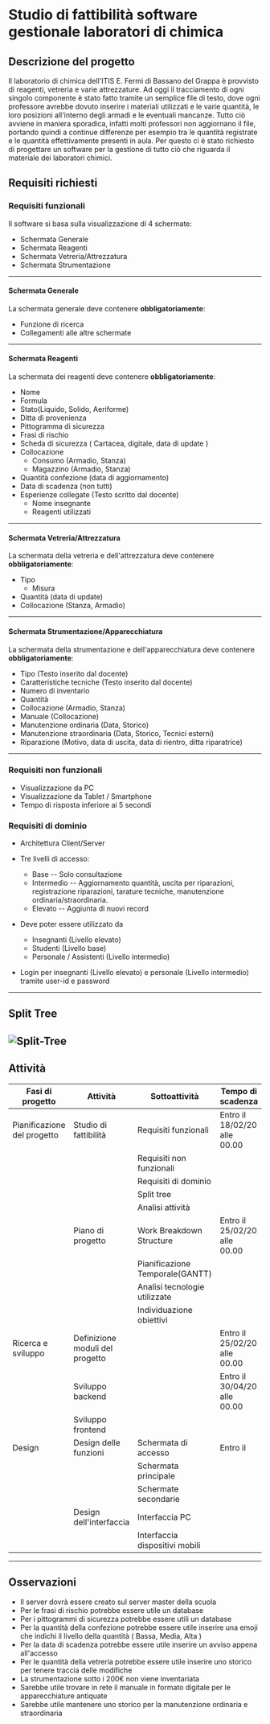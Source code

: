 # Studio di fattibilità software gestionale laboratori di chimica

## Descrizione del progetto

Il laboratorio di chimica dell'ITIS E. Fermi di Bassano del Grappa è provvisto di reagenti, vetreria e varie attrezzature.
Ad oggi il tracciamento di ogni singolo componente è stato fatto tramite un semplice file di testo, dove ogni professore avrebbe dovuto inserire i materiali utilizzati e le varie quantità, le loro posizioni all'interno degli armadi e le eventuali mancanze.
Tutto ciò avviene in maniera sporadica, infatti molti professori non aggiornano il file, portando quindi a continue differenze per esempio tra le quantità registrate e le quantità effettivamente presenti in aula. 
Per questo ci è stato richiesto di progettare un software per la gestione di tutto ciò che riguarda il materiale dei laboratori chimici.

## Requisiti richiesti

### Requisiti funzionali

Il software si basa sulla visualizzazione di 4 schermate:
- Schermata Generale
- Schermata Reagenti
- Schermata Vetreria/Attrezzatura
- Schermata Strumentazione
---
#### Schermata Generale
La schermata generale deve contenere **obbligatoriamente**:
-	Funzione di ricerca
-	Collegamenti alle altre schermate
---
#### Schermata Reagenti
La schermata dei reagenti deve contenere **obbligatoriamente**:
- Nome
- Formula
- Stato(Liquido, Solido, Aeriforme)
- Ditta di provenienza
- Pittogramma di sicurezza
- Frasi di rischio
- Scheda di sicurezza ( Cartacea, digitale, data di update )
- Collocazione
	- Consumo (Armadio, Stanza)
	- Magazzino (Armadio, Stanza)
- Quantità confezione (data di aggiornamento)
- Data di scadenza (non tutti)
- Esperienze collegate (Testo scritto dal docente)
	- Nome insegnante
	- Reagenti utilizzati
---
#### Schermata Vetreria/Attrezzatura

La schermata della vetreria e dell'attrezzatura deve contenere **obbligatoriamente**:
- Tipo
	- Misura
- Quantità (data di update)
- Collocazione (Stanza, Armadio)
---
#### Schermata Strumentazione/Apparecchiatura

La schermata della strumentazione e dell'apparecchiatura deve contenere **obbligatoriamente**:

- Tipo (Testo inserito dal docente)
- Caratteristiche tecniche (Testo inserito dal docente)
- Numero di inventario
- Quantità
- Collocazione (Armadio, Stanza)
- Manuale (Collocazione)
- Manutenzione ordinaria (Data, Storico)
- Manutenzione straordinaria (Data, Storico, Tecnici esterni)
- Riparazione (Motivo, data di uscita, data di rientro, ditta riparatrice)
---
### Requisiti non funzionali
- Visualizzazione da PC
- Visualizzazione da Tablet / Smartphone
- Tempo di risposta inferiore ai 5 secondi

### Requisiti di dominio

- Architettura Client/Server
- Tre livelli di accesso:
	- Base -- Solo consultazione
	- Intermedio -- Aggiornamento quantità, uscita per riparazioni, registrazione riparazioni, tarature tecniche, manutenzione ordinaria/straordinaria.
	- Elevato -- Aggiunta di nuovi record
- Deve poter essere utilizzato da 
	-	Insegnanti (Livello elevato)
	-	Studenti (Livello base)
	-	Personale / Assistenti (Livello intermedio)

- Login per insegnanti (Livello elevato) e personale (Livello intermedio) tramite user-id e password
---
## Split Tree
<img src="https://i.ibb.co/0MTwj08/Split-Tree.png" alt="Split-Tree" border="0"></a>
---
## Attività
| Fasi di progetto | Attività | Sottoattività  | Tempo di scadenza |
| ----------------- | -------- | -------------- | ---------------- |
| Pianificazione del progetto | Studio di fattibilità    |  Requisiti funzionali            |    Entro il 18/02/20 alle 00.00                          |
|                      |                         | Requisiti non funzionali        |                              |
|                      |                         | Requisiti di dominio            |                              |
|                      |                         | Split tree                      |                              |
|                      |                         | Analisi attività                |                              |
|                      | Piano di progetto       | Work Breakdown Structure        | Entro il 25/02/20 alle 00.00 |
|                      |                         | Pianificazione Temporale(GANTT) |                              |
|                      |                         | Analisi tecnologie utilizzate   |                              |
|                      |                         | Individuazione obiettivi        |                              |
|  Ricerca e sviluppo  | Definizione moduli del progetto   |             | Entro il   25/02/20 alle 00.00                  |
|                   |        Sviluppo backend                    |           |  Entro il   30/04/20 alle 00.00  |
|                      |   Sviluppo frontend                      |          
|  Design  | Design delle funzioni   | Schermata di accesso            | Entro il                     |
|                      |                         | Schermata principale            |                              |
|                      |                         | Schermate secondarie            |                              |
|                      | Design dell'interfaccia | Interfaccia PC                  |                              |
|                      |                         | Interfaccia dispositivi mobili  |                              |


---
## Osservazioni
- Il server dovrà essere creato sul server master della scuola
- Per le frasi di rischio potrebbe essere utile un database
- Per i pittogrammi di sicurezza potrebbe essere utili un database
- Per la quantità della confezione potrebbe essere utile inserire una emoji che indichi il livello della quantità ( Bassa, Media, Alta )
- Per la data di scadenza potrebbe essere utile inserire un avviso appena all'accesso
- Per le quantità della vetreria potrebbe essere utile inserire uno storico per tenere traccia delle modifiche
- La strumentazione sotto i 200€ non viene inventariata
- Sarebbe utile trovare in rete il manuale in formato digitale per le apparecchiature antiquate
- Sarebbe utile mantenere uno storico per la manutenzione ordinaria e straordinaria
<!--stackedit_data:
eyJoaXN0b3J5IjpbLTE2NDIyNzYwMTQsLTc0MjM3MTEwMCwtMj
I0OTY1NDM5LC0xMTg1Mzc0ODM2LDE5OTEyNjkwMDMsLTcxODE0
MzMxMywxNDczMjYyMjU3LDEwNDE1NDkyODddfQ==
-->